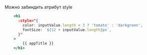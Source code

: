 Можно забиндить атрибут style
```jsx
    <h1
      :style="{
        color: inputValue.length < 3 ? 'tomato' : 'darkgreen',
        fontSize: `${12 + inputValue.length}px`,
      }"
    >
	    {{ appTitle }}
    </h1>
```